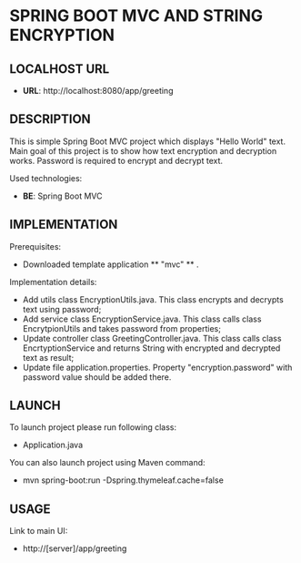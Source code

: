 SPRING BOOT MVC AND STRING ENCRYPTION
=====================================


LOCALHOST URL
-------------

* **URL**: http://localhost:8080/app/greeting


DESCRIPTION
-----------

This is simple Spring Boot MVC project which displays "Hello World" text. 
Main goal of this project is to show how text encryption and decryption works.
Password is required to encrypt and decrypt text.

Used technologies:
* **BE**: Spring Boot MVC


IMPLEMENTATION
-----------

Prerequisites:
* Downloaded template application ** "mvc" ** .

Implementation details:
* Add utils class EncryptionUtils.java. This class encrypts and decrypts text using password;
* Add service class EncryptionService.java. This class calls class EncrytpionUtils and takes password from properties;
* Update controller class GreetingController.java. This class calls class EncrtyptionService and returns String with encrypted and decrypted text as result;
* Update file application.properties. Property "encryption.password" with password value should be added there.
  

LAUNCH
------

To launch project please run following class: 
* Application.java

You can also launch project using Maven command:
* mvn spring-boot:run -Dspring.thymeleaf.cache=false


USAGE
-----

Link to main UI:
* http://[server]/app/greeting